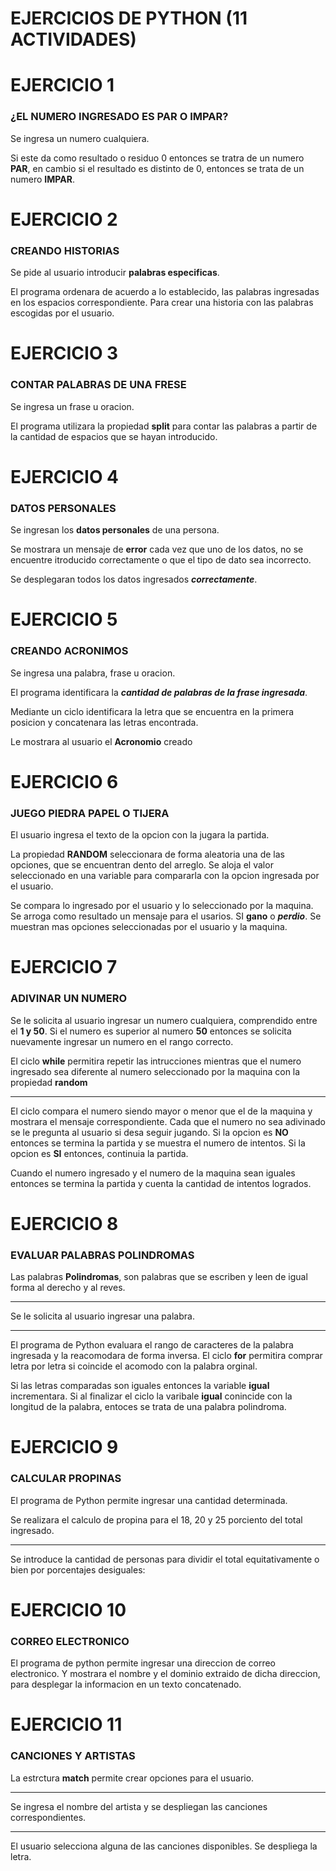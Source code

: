 # EJERCICIOS DE PYTHON (11 ACTIVIDADES)

# EJERCICIO 1

### ¿EL NUMERO INGRESADO ES PAR O IMPAR?

Se ingresa un numero cualquiera.

Si este da como resultado o residuo 0 entonces se tratra de un numero **PAR**, en cambio si el resultado es distinto de 0, entonces se trata de un numero **IMPAR**.

# EJERCICIO 2

### CREANDO HISTORIAS

Se pide al usuario introducir **palabras especificas**.

El programa ordenara de acuerdo a lo establecido, las palabras ingresadas en los espacios correspondiente. Para crear una historia con las palabras escogidas por el usuario.
# EJERCICIO 3

### CONTAR PALABRAS DE UNA FRESE

Se ingresa un frase u oracion.

El programa utilizara la propiedad **split** para contar las palabras a partir de la cantidad de espacios que se hayan introducido.
# EJERCICIO 4

### DATOS PERSONALES

Se ingresan los **datos personales** de una persona.

Se mostrara un mensaje de **error** cada vez que uno de los datos, no se encuentre itroducido correctamente o que el tipo de dato sea incorrecto.

Se desplegaran todos los datos ingresados ***correctamente***.
# EJERCICIO 5

### CREANDO ACRONIMOS

Se ingresa una palabra, frase u oracion.

El programa identificara la ***cantidad de palabras de la frase ingresada***.

Mediante un ciclo identificara la letra que se encuentra en la primera posicion y concatenara las letras encontrada.

Le mostrara al usuario el **Acronomio** creado
# EJERCICIO 6

### JUEGO PIEDRA PAPEL O TIJERA

El usuario ingresa el texto de la opcion con la jugara la partida. 

La propiedad **RANDOM** seleccionara de forma aleatoria una de las opciones, que se encuentran dento del arreglo.
Se aloja el valor seleccionado en una variable para compararla con la opcion ingresada por el usuario.

Se compara lo ingresado por el usuario y lo seleccionado por la maquina. 
Se arroga como resultado un mensaje para el usarios. SI **gano** o ***perdio***.
Se muestran mas opciones seleccionadas por el usuario y la maquina.
# EJERCICIO 7

### ADIVINAR UN NUMERO

Se le solicita al usuario ingresar un numero cualquiera, comprendido entre el **1 y 50**.
Si el numero es superior al numero **50** entonces se solicita nuevamente ingresar un numero en el rango correcto.

El ciclo **while** permitira repetir las intrucciones mientras que el numero ingresado sea diferente al numero seleccionado por la maquina con la propiedad **random**

 ---

El ciclo compara el numero siendo mayor o menor que el de la maquina y mostrara el mensaje correspondiente.
Cada que el numero no sea adivinado se le pregunta al usuario si desa seguir jugando.
Si la opcion es **NO** entonces se termina la partida y se muestra el numero de intentos.
Si la opcion es **SI** entonces, continuia la partida.

Cuando el numero ingresado y el numero de la maquina sean iguales entonces se termina la partida y cuenta la cantidad de intentos logrados.
# EJERCICIO 8

### EVALUAR PALABRAS POLINDROMAS

Las palabras **Polindromas**, son palabras que se escriben y leen de igual forma al derecho y al reves.

---

Se le solicita al usuario ingresar una palabra.

---

El programa de Python evaluara el rango de caracteres de la palabra ingresada y la reacomodara de forma inversa. 
El ciclo **for** permitira comprar letra por letra si coincide el acomodo con la palabra orginal. 

Si las letras comparadas son iguales entonces la variable **igual** incrementara. 
Si al finalizar el ciclo la varibale **igual** conincide con la longitud de la palabra, entoces se trata de una palabra polindroma.
# EJERCICIO 9

### CALCULAR PROPINAS 

El programa de Python permite ingresar una cantidad determinada. 

Se realizara el calculo de propina para el 18, 20 y 25 porciento del total ingresado. 

---

Se introduce la cantidad de personas para dividir el total equitativamente o bien por porcentajes desiguales:

# EJERCICIO 10

### CORREO ELECTRONICO

El programa de python permite ingresar una direccion de correo electronico.
Y mostrara el nombre y el dominio extraido de dicha direccion, para desplegar la informacion en un texto concatenado.
# EJERCICIO 11

### CANCIONES Y ARTISTAS

La estrctura **match** permite crear opciones para el usuario.

---

Se ingresa el nombre del artista y se despliegan las canciones correspondientes.

---

El usuario selecciona alguna de las canciones disponibles.
Se despliega la letra.